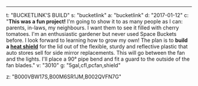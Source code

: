 ---
t: "BUCKETLINK'S BUILD"
s: "bucketlink"
a: "bucketlink"
d: "2017-01-12"
c: "<strong>This was a fun project!</strong> I'm going to show it to as many people as I can: parents, in-laws, my neighbours. I want them to see it filled with cherry tomatoes. I'm an enthusiastic gardener but never used Space Buckets before. I look forward to learning how to grow my own!
The plan is to <strong>build a <a href='/u/acrylic-heat-shield'>heat shield</a></strong> for the lid out of the flexible, sturdy and reflective plastic that auto stores sell for side mirror replacements. This will go between the fan and the lights. I'll place a 90° pipe bend and fit a guard to the outside of the fan blades."
v: "3010"
g: "5gal,cfl,pcfan,shield"

z: "B000VBW17S,B00M6SR1JM,B002QVFN7G"
